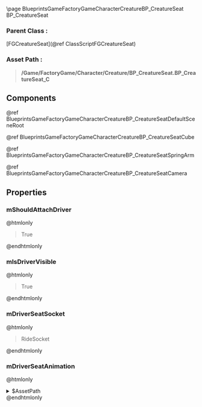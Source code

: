 \page BlueprintsGameFactoryGameCharacterCreatureBP_CreatureSeat BP_CreatureSeat
### Parent Class :
[FGCreatureSeat](@ref ClassScriptFGCreatureSeat)
### Asset Path :
<b><blockquote>/Game/FactoryGame/Character/Creature/BP_CreatureSeat.BP_CreatureSeat_C</blockquote></b>
## Components

@ref BlueprintsGameFactoryGameCharacterCreatureBP_CreatureSeatDefaultSceneRoot

@ref BlueprintsGameFactoryGameCharacterCreatureBP_CreatureSeatCube

@ref BlueprintsGameFactoryGameCharacterCreatureBP_CreatureSeatSpringArm

@ref BlueprintsGameFactoryGameCharacterCreatureBP_CreatureSeatCamera

## Properties

### mShouldAttachDriver
@htmlonly
<blockquote>True</blockquote>
@endhtmlonly

### mIsDriverVisible
@htmlonly
<blockquote>True</blockquote>
@endhtmlonly

### mDriverSeatSocket
@htmlonly
<blockquote>RideSocket</blockquote>
@endhtmlonly

### mDriverSeatAnimation
@htmlonly
<details>
 <summary>$AssetPath</summary>
<b><a href="_blueprints_game_factory_game_character_player_animation_third_person_mounted_01.html"><blockquote>Mounted_01</blockquote></a></b>
</details>
@endhtmlonly

